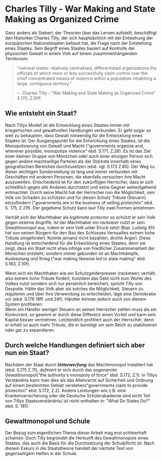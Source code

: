 # Charles Tilly - War Making and State Making as Organized Crime
Ganz anders als Siebert, der Theorien über das Lernen aufstellt, beschäftigt den Historiker Charles Tilly,
der sich hauptsächlich mit der Entstehung der europäischen Nationalstaaten befasst hat, die Frage nach der Entstehung eines Staates.
Sein Begriff eines Staates basiert auf
Kontrolle der physischen Gewalt                                                                                                               in einem Volk auf einem zusammenhängenden Territorium:
>"national states: relatively centralized, differentiated organizations the officials of which more or less successfully claim control over the chief concentrated means of violence within a population inhabiting a large, contiguous territory."

>   -- Charles Tilly - "War Making and State Making as Organized Crime" S.170, Z.10ff.

## Wie entsteht ein Staat?
Nach Tillys Modell ist die Entwicklung eines Staates immer mit kriegerischen und gewaltvollen Handlungen verbunden.
Er geht sogar so weit zu behaupten, dass Gewalt notwendig für die Entwicklung eines Staates ist.
Der Ausgangspunkt für die Entwicklung eines Staates, ist die Monopolisierung von Gewalt und Macht ("governments organize and, wherever possible, monopolize violence" ebd. S.171, Z.26).
Es ist das Ziel einer kleinen Gruppe von Menschen oder auch einer einzigen Person sich gegen andere machtwillige Parteien als der Stärkste innerhalb eines geografischen Bereiches durchzusetzen (ebd. vgl. S.173 Z.65).
Der Weg zu dieser wichtigen Sonderstellung ist lang und immer verbunden mit Geschäften mit anderen Personen, die ebenfalls versuchen ihre Macht auszuweiten.
Entscheidend ist für den zukünftigen Herrscher, dass er sich schließlich gegen alle Anderen durchsetzt und seine Gegner weitestgehend entmachtet.
Durch seine Macht hat der Herrscher nun die Möglichkeit, sein Volk vor Schaden zu schützen und für diesen Schutz Tribute (Steuern) einzufordern ("governments are in the business of selling protection" ebd. S. 175, Z.21f).
Der gegebene Schutz kann laut Tilly zwei Formen annehmen:

Verhält sich der Machthaber als *legitimate protector* so schützt er sein Volk gegen externe Angriffe.
Ist der Machthaber ein *racketeer* nutzt er sein Gewaltmonopol aus, indem er sein Volk unter Druck setzt (Bsp. Ludwig XIV hat von seinen Bürgern für den Bau des Schlosses Verssailles extrem hohe Tribute eingefordert. Konnte jemand nicht bezahlen, drohte Ärger).
Diese Handlung ist entscheidend für die Entwicklung eines Staates, denn sie zeigt, dass ein Staat nicht etwa infolge von friedlicher Zusammenarbeit der Menschen entsteht, sondern immer gebunden ist an Machtkämpfe, Ausbeutung und Krieg ("war making likewise led to state making" ebd. S.183, Z.10f).

Wenn sich ein Machthaber wie ein Schutzgelderpresser (racketeer) verhält, also extrem hohe Tribute fordert, trotzdem das Geld nicht zum Wohle des Volkes nutzt sondern sich nur persönlich bereichert, spricht Tilly von Despotie.
Hätte das Volk aber als solches die Möglichkeit, Steuern zu regulieren und über ihre Verwendung zu entscheiden, läge eine Demokratie vor (ebd. S.176 18ff. und 24f).
Händler können jedoch auch von diesem System profitieren:                          
Wenn ein Händler weniger Steuern an seinen Herrscher zahlen muss als ein Konkurrent, so gewinnt er durch diese Differenz einen Vorteil und kann sein Kapital besser vermehren.
Letztendlich profitiert auch der Herrscher, denn er erhält so auch mehr Tribute, die er benötigt um sein Reich zu stabilisieren oder gar zu expandieren.

## Durch welche Handlungen definiert sich aber nun ein Staat?
Nachdem der Staat durch ***Unterwerfung*** das Machtmonopol installiert hat (ebd. S.175 Z.7f), *definiert* er sich durch das sogenannte *Gewaltmonopol*("the authority's monopoly of force" ebd. S.172, Z.1).
In Tillys Verständnis kann man dies als das Alleinrecht auf Sicherheit und Ordnung auf einem bestimmten Gebiet verstehen("governments claim to provide protection" ebd. S.172, Z.2).
Andere Leistungen wie z.B. eine Krankenversicherung oder die Deutsche Schülerakademie sind nicht Teil von Tillys Staatsverständnis( ist nicht enthalten in: "What Do States Do?" ebd. S. 181).

## Gewaltmonopol und Schule
Der Bezug zum eigentlichen Thema dieser Arbeit mag erst schleierhaft scheinen.
Doch Tilly begründet die Herkunft des Gewaltmonopols eines Staates, das auch die Basis für die Durchsetzung der Schulpflicht ist.
Nach diesem Exkurs in die Staatstheorie handelt der nächste Text von gegenseitigem Helfen in der Schule.
